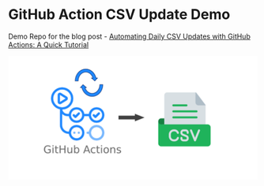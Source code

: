 # GitHub Action CSV Update Demo

Demo Repo for the blog post - [Automating Daily CSV Updates with GitHub Actions: A Quick Tutorial](https://medium.com/@c4caesar/automating-daily-csv-updates-with-github-actions-a-quick-tutorial-86f2c3d77e9a)

![cover_image](img/github_action_CSV_demo_cover.png)
